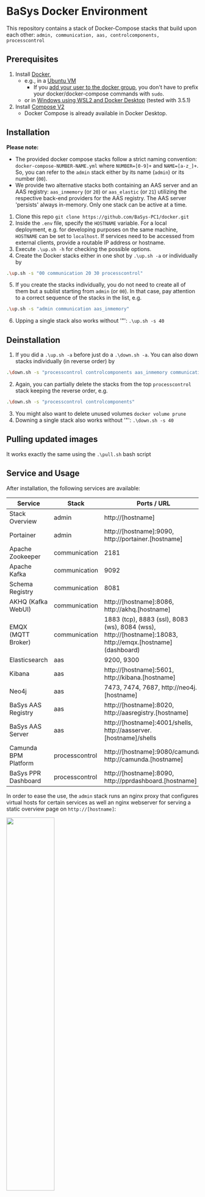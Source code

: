 # BaSys Docker Environment

This repository contains a stack of Docker-Compose stacks that build upon each other: `admin, communication, aas, controlcomponents, processcontrol`

## Prerequisites

 1) Install [Docker](https://docs.docker.com/install/), 
    * e.g., in a [Ubuntu VM](https://docs.docker.com/install/linux/docker-ce/ubuntu/)
      * If you [add your user to the docker group](https://docs.docker.com/install/linux/linux-postinstall/), you don't have to prefix your docker/docker-compose commands with `sudo`.
	* or in [Windows using WSL2 and Docker Desktop](https://nickjanetakis.com/blog/a-linux-dev-environment-on-windows-with-wsl-2-docker-desktop-and-more) (tested with 3.5.1)
 2) Install [Compose V2](https://docs.docker.com/compose/cli-command/#installing-compose-v2)
    * Docker Compose is already available in Docker Desktop.

## Installation

**Please note:** 
- The provided docker compose stacks follow a strict naming convention: `docker-compose-NUMBER-NAME.yml` where `NUMBER=[0-9]+` and `NAME=[a-z_]+`. So, you can refer to the `admin` stack either by its name (`admin`) or its number (`00`).
- We provide two alternative stacks both containing an AAS server and an AAS registry: `aas_inmemory` (or `20`) or `aas_elastic` (or `21`) utilizing the respective back-end providers for the AAS registry. The AAS server 'persists' always in-memory. Only one stack can be active at a time.

1) Clone this repo `git clone https://github.com/BaSys-PC1/docker.git`
2) Inside the `.env` file, specify the `HOSTNAME` variable. For a local deployment, e.g. for developing purposes on the same machine, `HOSTNAME` can be set to `localhost`. If services need to be accessed from external clients, provide a routable IP address or hostname.
3) Execute `.\up.sh -h` for checking the possible options.
4) Create the Docker stacks either in one shot by `.\up.sh -a` or individually by
```bash
.\up.sh -s "00 communication 20 30 processcontrol"
```
5) If you create the stacks individually, you do not need to create all of them but a sublist starting from `admin` (or `00`). In that case, pay attention to a correct sequence of the stacks in the list, e.g.
```bash
.\up.sh -s "admin communication aas_inmemory"
```
6) Upping a single stack also works without '"': `.\up.sh -s 40`

## Deinstallation

1) If you did a `.\up.sh -a` before just do a `.\down.sh -a`. You can also down stacks individually (in reverse order) by
```bash
.\down.sh -s "processcontrol controlcomponents aas_inmemory communication 00"
```
2) Again, you can partially delete the stacks from the top `processcontrol` stack keeping the reverse order, e.g.
```bash
.\down.sh -s "processcontrol controlcomponents"
```
3) You might also want to delete unused volumes `docker volume prune`
4) Downing a single stack also works without '"': `.\down.sh -s 40`

## Pulling updated images

It works exactly the same using the `.\pull.sh` bash script

## Service and Usage

After installation, the following services are available:

| Service | Stack | Ports / URL |
| ------ | ------ | ------ |
| Stack Overview           | admin           | http://[hostname] |
| Portainer                | admin           | http://[hostname]:9090, http://portainer.[hostname] |
| Apache Zookeeper         | communication   | 2181 | 
| Apache Kafka             | communication   | 9092 | 
| Schema Registry          | communication   | 8081 | 
| AKHQ (Kafka WebUI)       | communication   | http://[hostname]:8086, http://akhq.[hostname] | 
| EMQX (MQTT Broker)       | communication   | 1883 (tcp), 8883 (ssl), 8083 (ws), 8084 (wss), http://[hostname]:18083, http://emqx.[hostname] (dashboard) | 
| Elasticsearch            | aas             | 9200, 9300 | 
| Kibana                   | aas             | http://[hostname]:5601, http://kibana.[hostname] | 
| Neo4j                    | aas             | 7473, 7474, 7687,  http://neo4j.[hostname]  | 
| BaSys AAS Registry       | aas             | http://[hostname]:8020, http://aasregistry.[hostname]  |
| BaSys AAS Server         | aas             | http://[hostname]:4001/shells, http://aasserver.[hostname]/shells  |
| Camunda BPM Platform     | processcontrol  | http://[hostname]:9080/camunda, http://camunda.[hostname]  | 
| BaSys PPR Dashboard      | processcontrol  | http://[hostname]:8090, http://pprdashboard.[hostname]  |

In order to ease the use, the `admin` stack runs an nginx proxy that configures virtual hosts for certain services as well an nginx webserver for serving a static overview page on `http://[hostname]`:

<img src='/docs/stack-overview.png?raw=true' width='50%' height='50%'>


## Configuration

For the virtual hosts to work, you need to configure a DNS entry in you local router, e.g. pfsense. If that is not possible (e.g., because you run the stack in a bridged VM somewhere in your local network managed by a Fritzbox), you can extend your `hosts` file on your developer machine like so (please correct the IP adress):

```
# Added for BaSys Docker
192.168.178.59 dockerhost
192.168.178.59 portainer.dockerhost
192.168.178.59 akhq.dockerhost
192.168.178.59 emqx.dockerhost
192.168.178.59 kibana.dockerhost
192.168.178.59 neo4j.dockerhost
192.168.178.59 aasregistry.dockerhost
192.168.178.59 aasserver.dockerhost
192.168.178.59 camunda.dockerhost
192.168.178.59 pprdashboard.dockerhost
# As an example: also provide entries for virtual control components as they host control component submodels
192.168.178.59 mir100_1.dockerhost
192.168.178.59 drone_1.dockerhost
192.168.178.59 ur10_1.dockerhost
```

## Troubleshooting

**Problem:** Due to file renamings it is not possible to down the former `aas` stack.
 - This stack is now either called `aas_inmemory` or `aas_elastic`. You have to down the orphan `aas` stack manually with `docker compose -f ./docker-compose-21-aas_elastic.yml -p aas down`

**Problem:** The registry request to `/registry/shell-descriptors` returns an empty array.
 - Restart the aas-server with `docker compose -f docker-compose-20-aas.yml -p aas restart aas-server`.


## Vagrant

Install [Vagrant](https://www.vagrantup.com/) and [Virtualbox](https://www.virtualbox.org/).

The [Vagrantfile](./Vagrantfile) used in this project reads its configuration from the [vagrant-configuration.yaml](./vagrant-configuration.yaml) file.

We use a the [vagrant-hostmanager plugin](https://github.com/devopsgroup-io/vagrant-hostmanager) to alter your /etc/hosts file. You need root access to this file or update the access rights previously so that it is also writable by non-admin users. On a Windows PC, the path to this file is *C:\Windows\System32\drivers\etc\hosts*.

Use this file to alter your settings. You can also reference the docker-compose files you want to deploy in this file. Have a look at the comments in this file.

* Open a shell and use this project as the working directory.
* Enter *vagrant up* to create the virtual machine and the docker instances
* Follow the instructions and, if needed, install missing plugins
* Open the link shown in your command line to go to the main entry point web page
* Use *vagrant provision* to refresh the setup
* Use *vagrant destroy -f* to tear down your VM again

### Troubleshooting

```
There was an error while executing `VBoxManage`, a CLI used by Vagrant
for controlling VirtualBox. The command and stderr is shown below.

Command: ["startvm", "a011e10f-b990-411f-a044-8dceddd3fc2f", "--type", "headless"]

Stderr: VBoxManage.exe: error: Failed to open/create the internal network 'HostInterfaceNetworking-VirtualBox Host-Only Ethernet Adapter' (VERR_INTNET_FLT_IF_NOT_FOUND).
VBoxManage.exe: error: Failed to attach the network LUN (VERR_INTNET_FLT_IF_NOT_FOUND)
VBoxManage.exe: error: Details: code E_FAIL (0x80004005), component ConsoleWrap, interface IConsole
```
Solution: https://stackoverflow.com/a/33733454

### Testing Arm64 Images

To test for ARM64 processor architectures, we provided files in the sub folder *platformtests/arm64*. 

If you run your scripts with the environment variable ARM64 set to 1, the content of these files is overlayed with the corresponding docker-compose files. These files define platform tags for *linux/arm64*:

``` sh
ARM64=1 ./up.sh -a
``` 

We use [qemu-user-static](https://github.com/multiarch/qemu-user-static) in to run docker containers for this different architecture.

### Testing Snapshot Images

We use images in the docker-compose stacks that are tested previously. Image version names are defined in the *.env* files. By default *.env.stable* is considered for environment variables. If you want to use different variables, you can use another environment file by setting the 'ENV' variable when running the scripts:
``` sh
ENV=dev ./up.sh -a
ENV=dev ./pull.sh -s 30
``` 
In the example above, the file *.env.dev* is choosen, and therefore snapshot docker images are used.